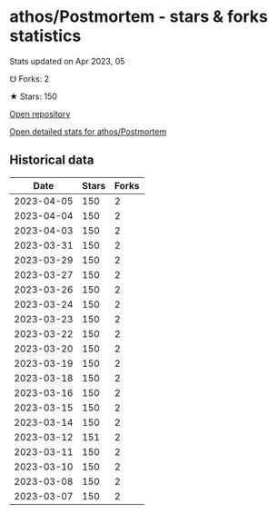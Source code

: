 # athos/Postmortem - stars & forks statistics

Stats updated on Apr 2023, 05

☋ Forks: 2

★ Stars: 150

[Open repository](https://github.com/athos/Postmortem)

[Open detailed stats for athos/Postmortem](https://reviewgithub.com/rep/athos/Postmortem)

## Historical data
| Date | Stars | Forks |
|------|-------|-------|
| 2023-04-05 | 150 | 2 | 
| 2023-04-04 | 150 | 2 | 
| 2023-04-03 | 150 | 2 | 
| 2023-03-31 | 150 | 2 | 
| 2023-03-29 | 150 | 2 | 
| 2023-03-27 | 150 | 2 | 
| 2023-03-26 | 150 | 2 | 
| 2023-03-24 | 150 | 2 | 
| 2023-03-23 | 150 | 2 | 
| 2023-03-22 | 150 | 2 | 
| 2023-03-20 | 150 | 2 | 
| 2023-03-19 | 150 | 2 | 
| 2023-03-18 | 150 | 2 | 
| 2023-03-16 | 150 | 2 | 
| 2023-03-15 | 150 | 2 | 
| 2023-03-14 | 150 | 2 | 
| 2023-03-12 | 151 | 2 | 
| 2023-03-11 | 150 | 2 | 
| 2023-03-10 | 150 | 2 | 
| 2023-03-08 | 150 | 2 | 
| 2023-03-07 | 150 | 2 | 

